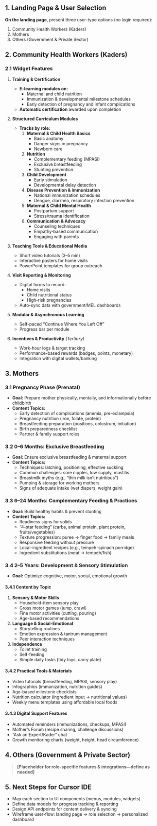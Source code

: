## 1. Landing Page & User Selection

**On the landing page**, present three user-type options (no login required):  
1. Community Health Workers (Kaders)  
2. Mothers  
3. Others (Government & Private Sector)

## 2. Community Health Workers (Kaders)

### 2.1 Widget Features

1. **Training & Certification**  
   - **E-learning modules on:**  
     - Maternal and child nutrition  
     - Immunization & developmental milestone schedules  
     - Early detection of pregnancy and infant complications  
   - **Automatic certification** awarded upon completion  

2. **Structured Curriculum Modules**  
   - **Tracks by role:**  
     1. **Maternal & Child Health Basics**  
        - Basic anatomy  
        - Danger signs in pregnancy  
        - Newborn care  
     2. **Nutrition**  
        - Complementary feeding (MPASI)  
        - Exclusive breastfeeding  
        - Stunting prevention  
     3. **Child Development**  
        - Early stimulation  
        - Developmental delay detection  
     4. **Disease Prevention & Immunization**  
        - National immunization schedules  
        - Dengue, diarrhea, respiratory infection prevention  
     5. **Maternal & Child Mental Health**  
        - Postpartum support  
        - Stress/trauma identification  
     6. **Communication & Advocacy**  
        - Counseling techniques  
        - Empathy-based communication  
        - Engaging with parents  

3. **Teaching Tools & Educational Media**  
   - Short video tutorials (3–5 min)  
   - Interactive posters for home visits  
   - PowerPoint templates for group outreach  

4. **Visit Reporting & Monitoring**  
   - Digital forms to record:  
     - Home visits  
     - Child nutritional status  
     - High-risk pregnancies  
   - Auto-sync data with government/MEL dashboards  

5. **Modular & Asynchronous Learning**  
   - Self-paced “Continue Where You Left Off”  
   - Progress bar per module  

6. **Incentives & Productivity** *(Tertiary)*  
   - Work-hour logs & target tracking  
   - Performance-based rewards (badges, points, monetary)  
   - Integration with digital wallets/banking  

## 3. Mothers

### 3.1 Pregnancy Phase (Prenatal)

- **Goal:** Prepare mother physically, mentally, and informationally before childbirth  
- **Content Topics:**  
  - Early detection of complications (anemia, pre-eclampsia)  
  - Pregnancy nutrition (iron, folate, protein)  
  - Breastfeeding preparation (positions, colostrum, initiation)  
  - Birth preparedness checklist  
  - Partner & family support roles  

### 3.2 0–6 Months: Exclusive Breastfeeding

- **Goal:** Ensure exclusive breastfeeding & maternal support  
- **Content Topics:**  
  - Techniques: latching, positioning, effective suckling  
  - Common challenges: sore nipples, low supply, mastitis  
  - Breastmilk myths (e.g., “thin milk isn’t nutritious”)  
  - Pumping & storage for working mothers  
  - Signs of adequate intake (wet diapers, weight gain)  

### 3.3 6–24 Months: Complementary Feeding & Practices

- **Goal:** Build healthy habits & prevent stunting  
- **Content Topics:**  
  - Readiness signs for solids  
  - “4-star feeding” (carbs, animal protein, plant protein, fruits/vegetables)  
  - Texture progression: puree → finger food → family meals  
  - Responsive feeding without pressure  
  - Local-ingredient recipes (e.g., tempeh-spinach porridge)  
  - Ingredient substitutions (meat → tempeh/fish)  

### 3.4 2–5 Years: Development & Sensory Stimulation

- **Goal:** Optimize cognitive, motor, social, emotional growth  

#### 3.4.1 Content by Topic

1. **Sensory & Motor Skills**  
   - Household-item sensory play  
   - Gross motor games (jump, crawl)  
   - Fine motor activities (cutting, pouring)  
   - Age-based recommendations  
2. **Language & Social-Emotional**  
   - Storytelling routines  
   - Emotion expression & tantrum management  
   - Peer interaction techniques  
3. **Independence**  
   - Toilet training  
   - Self-feeding  
   - Simple daily tasks (tidy toys, carry plate)  

#### 3.4.2 Practical Tools & Materials

- Video tutorials (breastfeeding, MPASI, sensory play)  
- Infographics (immunization, nutrition guides)  
- Age-based milestone checklists  
- Nutrition calculator (ingredient input → nutritional values)  
- Weekly menu templates using affordable local foods  

#### 3.4.3 Digital Support Features

- Automated reminders (immunizations, checkups, MPASI)  
- Mother’s Forum (recipe sharing, challenge discussions)  
- “Ask an Expert/Kader” chat  
- Growth monitoring charts (weight, height, head circumference)  

## 4. Others (Government & Private Sector)

> **[Placeholder for role-specific features & integrations—define as needed]**

## 5. Next Steps for Cursor IDE

- Map each section to UI components (menus, modules, widgets)  
- Define data models for progress tracking & reporting  
- Design API endpoints for content delivery & syncing  
- Wireframe user-flow: landing page → role selection → personalized dashboard  
